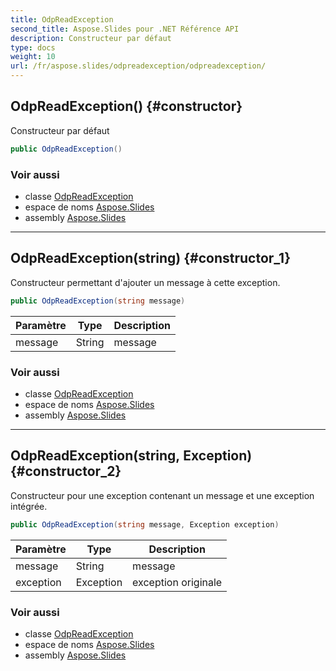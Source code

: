 ```yaml
---
title: OdpReadException
second_title: Aspose.Slides pour .NET Référence API
description: Constructeur par défaut
type: docs
weight: 10
url: /fr/aspose.slides/odpreadexception/odpreadexception/
---
```


## OdpReadException() {#constructor}

Constructeur par défaut

```csharp
public OdpReadException()
```

### Voir aussi

* classe [OdpReadException](../../odpreadexception)
* espace de noms [Aspose.Slides](../../odpreadexception)
* assembly [Aspose.Slides](../../../)

---

## OdpReadException(string) {#constructor_1}

Constructeur permettant d'ajouter un message à cette exception.

```csharp
public OdpReadException(string message)
```

| Paramètre | Type | Description |
| --- | --- | --- |
| message | String | message |

### Voir aussi

* classe [OdpReadException](../../odpreadexception)
* espace de noms [Aspose.Slides](../../odpreadexception)
* assembly [Aspose.Slides](../../../)

---

## OdpReadException(string, Exception) {#constructor_2}

Constructeur pour une exception contenant un message et une exception intégrée.

```csharp
public OdpReadException(string message, Exception exception)
```

| Paramètre | Type | Description |
| --- | --- | --- |
| message | String | message |
| exception | Exception | exception originale |

### Voir aussi

* classe [OdpReadException](../../odpreadexception)
* espace de noms [Aspose.Slides](../../odpreadexception)
* assembly [Aspose.Slides](../../../)

<!-- NE PAS MODIFIER : généré par xmldocmd pour Aspose.Slides.dll -->